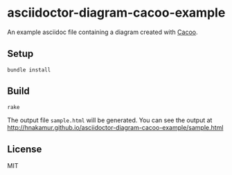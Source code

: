 asciidoctor-diagram-cacoo-example
=================================

An example asciidoc file containing a diagram created with [Cacoo]( https://cacoo.com ).

## Setup

```
bundle install
```

## Build

```
rake
```

The output file `sample.html` will be generated.
You can see the output at http://hnakamur.github.io/asciidoctor-diagram-cacoo-example/sample.html

## License

MIT

